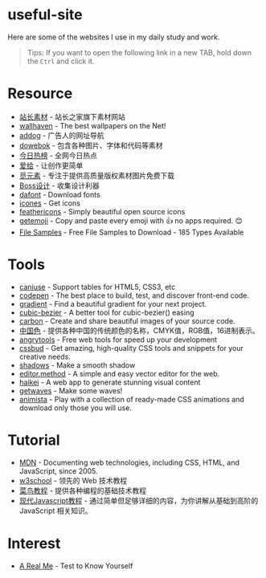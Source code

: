 # useful-site
Here are some of the websites I use in my daily study and work.

> Tips: If you want to open the following link in a new TAB, hold down the `Ctrl` and click it.

# Resource
- [站长素材](https://sc.chinaz.com/) - 站长之家旗下素材网站
- [wallhaven](https://wallhaven.cc/) - The best wallpapers on the Net!
- [addog](https://www.addog.vip/) - 广告人的网址导航
- [dowebok](https://www.dowebok.com/) - 包含各种图片、字体和代码等素材
- [今日热榜](https://tophub.today/) - 全网今日热点
- [爱给](https://www.aigei.com/) - 让创作更简单
- [觅元素](https://www.51yuansu.com/) - 专注于提供高质量版权素材图片免费下载
- [Boss设计](https://www.bossdesign.cn/) - 收集设计利器
- [dafont](https://www.dafont.com/) - Download fonts
- [icones](https://icones.js.org/) - Get icons
- [feathericons](https://feathericons.com/) - Simply beautiful open source icons
- [getemoji](https://getemoji.com/) - Copy and paste every emoji with 👍 no apps required. 😊
- [File Samples](https://filesamples.com/) - Free File Samples to Download - 185 Types Available

# Tools
- [caniuse](https://caniuse.com/) - Support tables for HTML5, CSS3, etc
- [codepen](https://codepen.io/) - The best place to build, test, and discover front-end code.
- [gradient](https://gradient.shapefactory.co/) - Find a beautiful gradient for your next project.
- [cubic-bezier](https://cubic-bezier.com/) - A better tool for cubic-bezier() easing
- [carbon](https://carbon.now.sh/) - Create and share beautiful images of your source code.
- [中国色](http://zhongguose.com/) - 提供各种中国的传统颜色的名称，CMYK值，RGB值，16进制表示。
- [angrytools](https://angrytools.com/) - Free web tools for speed up your development
- [cssbud](https://cssbud.com/) - Get amazing, high-quality CSS tools and snippets for your creative needs.
- [shadows](https://shadows.brumm.af/) - Make a smooth shadow
- [editor.method](https://editor.method.ac/) - A simple and easy vector editor for the web.
- [haikei](https://haikei.app/) - A web app to generate stunning visual content
- [getwaves](https://getwaves.io/) - Make some waves!
- [animista](https://animista.net/) - Play with a collection of ready-made CSS animations and download only those you will use.

# Tutorial
- [MDN](https://developer.mozilla.org/) - Documenting web technologies, including CSS, HTML, and JavaScript, since 2005.
- [w3school](https://www.w3school.com.cn/) - 领先的 Web 技术教程
- [菜鸟教程](https://www.runoob.com/) - 提供各种编程的基础技术教程
- [现代Javascript教程](https://zh.javascript.info/) - 通过简单但足够详细的内容，为你讲解从基础到高阶的 JavaScript 相关知识。

# Interest
- [A Real Me](https://www.arealme.com/) - Test to Know Yourself
